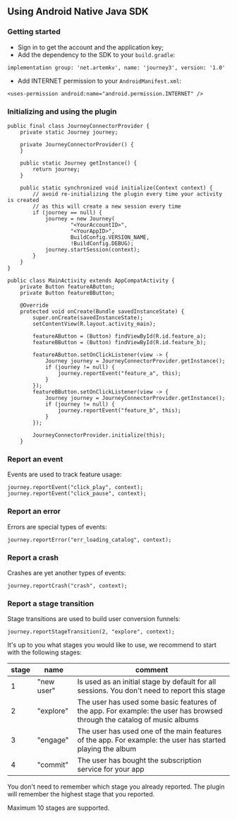 ## Using Android Native Java SDK

### Getting started

- Sign in to get the account and the application key;
- Add the dependency to the SDK to your ```build.gradle```:

```
implementation group: 'net.artemkv', name: 'journey3', version: '1.0'
```

- Add INTERNET permission to your ```AndroidManifest.xml```:

```
<uses-permission android:name="android.permission.INTERNET" />
```

### Initializing and using the plugin

```
public final class JourneyConnectorProvider {
    private static Journey journey;

    private JourneyConnectorProvider() {
    }

    public static Journey getInstance() {
        return journey;
    }

    public static synchronized void initialize(Context context) {
        // avoid re-initializing the plugin every time your activity is created
        // as this will create a new session every time
        if (journey == null) {
            journey = new Journey(
                    "<YourAccountID>",
                    "<YourAppID>",
                    BuildConfig.VERSION_NAME,
                    !BuildConfig.DEBUG);
            journey.startSession(context);
        }
    }
}

public class MainActivity extends AppCompatActivity {
    private Button featureAButton;
    private Button featureBButton;

    @Override
    protected void onCreate(Bundle savedInstanceState) {
        super.onCreate(savedInstanceState);
        setContentView(R.layout.activity_main);

        featureAButton = (Button) findViewById(R.id.feature_a);
        featureBButton = (Button) findViewById(R.id.feature_b);

        featureAButton.setOnClickListener(view -> {
            Journey journey = JourneyConnectorProvider.getInstance();
            if (journey != null) {
                journey.reportEvent("feature_a", this);
            }
        });
        featureBButton.setOnClickListener(view -> {
            Journey journey = JourneyConnectorProvider.getInstance();
            if (journey != null) {
                journey.reportEvent("feature_b", this);
            }
        });

        JourneyConnectorProvider.initialize(this);
    }
```

### Report an event

Events are used to track feature usage:

```
journey.reportEvent("click_play", context);
journey.reportEvent("click_pause", context);
```

### Report an error

Errors are special types of events:

```
journey.reportError("err_loading_catalog", context);
```

### Report a crash

Crashes are yet another types of events:

```
journey.reportCrash("crash", context);
```

### Report a stage transition

Stage transitions are used to build user conversion funnels:

```
journey.reportStageTransition(2, "explore", context);
```

It's up to you what stages you would like to use, we recommend to start with the following stages:

| stage | name | comment |
| ------| ---- | ------- |
| 1 | "new user" | Is used as an initial stage by default for all sessions. You don't need to report this stage |
| 2 | "explore" | The user has used some basic features of the app. For example: the user has browsed through the catalog of music albums |
| 3 | "engage" | The user has used one of the main features of the app. For example: the user has started playing the album |
| 4 | "commit" | The user has bought the subscription service for your app |

You don't need to remember which stage you already reported. The plugin will remember the highest stage that you reported.

Maximum 10 stages are supported.